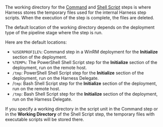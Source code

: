 The working directory for the [Command](/docs/continuous-delivery/x-platform-cd-features/cd-steps/utilities/download-and-copy-artifacts-using-the-command-step) and [Shell Script](/docs/continuous-delivery/x-platform-cd-features/cd-steps/utilities/shell-script-step) steps is where Harness stores the temporary files used for the internal Harness step scripts. When the execution of the step is complete, the files are deleted.

The default location of the working directory depends on the deployment type of the pipeline stage where the step is run.

Here are the default locations:

- `%USERPROFILE%`: Command step in a WinRM deployment for the **Initialize** section of the deployment.
- `%TEMP%`: The PowerShell Shell Script step for the **Initialize** section of the deployment, run on the remote host.
- `/tmp`: PowerShell Shell Script step for the **Initialize** section of the deployment, run on the Harness Delegate.
- /`tmp`: Bash Shell Script step for the **Initialize** section of the deployment, run on the remote host.
- `/tmp`: Bash Shell Script step for the **Initialize** section of the deployment, run on the Harness Delegate.

If you specify a working directory in the script unit in the Command step or in the **Working Directory** of the Shell Script step, the temporary files with executable scripts will be stored there.

